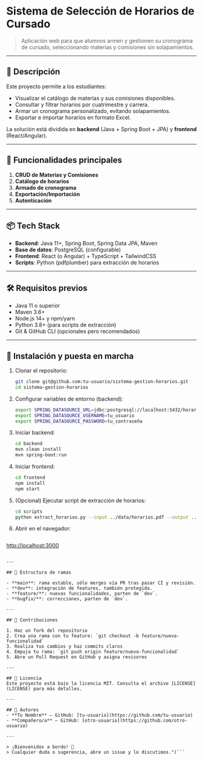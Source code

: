 # Sistema de Selección de Horarios de Cursado

> Aplicación web para que alumnos armen y gestionen su cronograma de cursado, seleccionando materias y comisiones sin solapamientos.

---

## 📝 Descripción

Este proyecto permite a los estudiantes:

* Visualizar el catálogo de materias y sus comisiones disponibles.
* Consultar y filtrar horarios por cuatrimestre y carrera.
* Armar un cronograma personalizado, evitando solapamientos.
* Exportar e importar horarios en formato Excel.

La solución está dividida en **backend** (Java + Spring Boot + JPA) y **frontend** (React/Angular).

---

## 🚀 Funcionalidades principales

1. **CRUD de Materias y Comisiones**
2. **Catálogo de horarios** 
3. **Armado de cronograma**
4. **Exportación/Importación**
5. **Autenticación**

---

## 📦 Tech Stack

* **Backend**: Java 11+, Spring Boot, Spring Data JPA, Maven
* **Base de datos**: PostgreSQL (configurable)
* **Frontend**: React (o Angular) + TypeScript + TailwindCSS
* **Scripts**: Python (pdfplumber) para extracción de horarios

---

## 🛠️ Requisitos previos

* Java 11 o superior
* Maven 3.6+
* Node.js 14+ y npm/yarn
* Python 3.8+ (para scripts de extracción)
* Git & GitHub CLI (opcionales pero recomendados)

---

## 🔧 Instalación y puesta en marcha

1. Clonar el repositorio:

   ```bash
   git clone git@github.com:tu-usuario/sistema-gestion-horarios.git
   cd sistema-gestion-horarios
   ```

2. Configurar variables de entorno (backend):

   ```bash
   export SPRING_DATASOURCE_URL=jdbc:postgresql://localhost:5432/horarios
   export SPRING_DATASOURCE_USERNAME=tu_usuario
   export SPRING_DATASOURCE_PASSWORD=tu_contraseña
   ```

3. Iniciar backend:

   ```bash
   cd backend
   mvn clean install
   mvn spring-boot:run
   ```

4. Iniciar frontend:

   ```bash
   cd frontend
   npm install
   npm start
   ```

5. (Opcional) Ejecutar script de extracción de horarios:

   ```bash
   cd scripts
   python extract_horarios.py --input ../data/horarios.pdf --output ../data/horarios.xlsx
   ```

6. Abrir en el navegador:

   ```
   ```

[http://localhost:3000](http://localhost:3000)

````(o

---

## 🌿 Estructura de ramas

- **main**: rama estable, sólo merges vía PR tras pasar CI y revisión.
- **dev**: integración de features, también protegida. 
- **feature/**: nuevas funcionalidades, parten de `dev`.
- **bugfix/**: correcciones, parten de `dev`.

---

## 🤝 Contribuciones

1. Haz un fork del repositorio
2. Crea una rama con tu feature: `git checkout -b feature/nueva-funcionalidad`
3. Realiza tus cambios y haz commits claros
4. Empuja tu rama: `git push origin feature/nueva-funcionalidad`
5. Abre un Pull Request en GitHub y asigna revisores

---

## 📄 Licencia
Este proyecto está bajo la licencia MIT. Consulta el archivo [LICENSE](LICENSE) para más detalles.

---

## 👥 Autores
- **Tu Nombre** – GitHub: [tu-usuario](https://github.com/tu-usuario)
- **Compañero/a** – GitHub: [otro-usuario](https://github.com/otro-usuario)

---

> ¡Bienvenidos a bordo! 🚀  
> Cualquier duda o sugerencia, abre un issue y lo discutimos.")```

````
